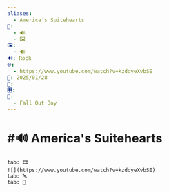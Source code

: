```yaml
---
aliases:
  - America's Suitehearts
📁:
  - 🔊
  - 🖼️
🖼️:
  - 🔊
🔊: Rock
🌐:
  - https://www.youtube.com/watch?v=kzddyeXvbSE
📅: 2025/01/28
🔀: 
🎛️: 
👤:
  - Fall Out Boy
---
```

# #🔊 America's Suitehearts

```tabs
tab: 🎞️
![](https://www.youtube.com/watch?v=kzddyeXvbSE)
tab: 🔤
tab: 🧠
```


